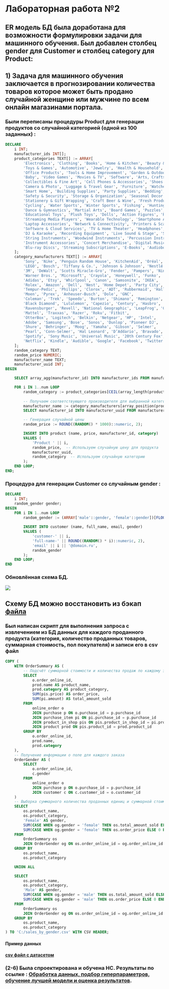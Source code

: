 # Лабораторная работа №2 
## ER модель БД была доработана для возможности формулировки задачи для машинного обучения. Был добавлен столбец gender для Customer и столбец category для Product:

## 1) Задача для машинного обучения заключается в прогнозировании количества товаров которое может быть продано случайной женщине или мужчине по всем онлайн магазинами портала.
### Были переписаны процедуры Product для генерации продуктов со случайной категорией (одной из 100 заданных) :
```sql
DECLARE
    i INT;
    manufacturer_ids INT[];
    product_categories TEXT[] := ARRAY[
        'Electronics', 'Clothing', 'Books', 'Home & Kitchen', 'Beauty & Personal Care', 'Sports & Outdoors', 
        'Toys & Games', 'Automotive', 'Jewelry', 'Health & Household', 'Grocery & Gourmet Food', 'Pet Supplies', 
        'Office Products', 'Tools & Home Improvement', 'Garden & Outdoor', 'Musical Instruments', 
        'Baby', 'Video Games', 'Movies & TV', 'Software', 'Arts, Crafts & Sewing', 'Industrial & Scientific', 
        'Collectibles & Fine Art', 'Cell Phones & Accessories', 'Shoes', 'Handmade Products', 'Appliances', 
        'Camera & Photo', 'Luggage & Travel Gear', 'Furniture', 'Watches', 'Gift Cards', 'Computers', 
        'Smart Home', 'Building Supplies', 'Party Supplies', 'Bedding', 'Lighting', 'Cleaning Supplies', 
        'Safety & Security', 'Storage & Organization', 'Seasonal Decor', 'Bathroom Accessories', 'Kitchen & Dining', 
        'Stationery & Gift Wrapping', 'Craft Beer & Wine', 'Fresh Produce', 'Fitness & Nutrition', 'Camping & Hiking', 
        'Cycling', 'Water Sports', 'Winter Sports', 'Fishing', 'Hunting & Shooting', 'Climbing', 'Yoga', 
        'Dance & Gymnastics', 'Martial Arts', 'Board Games', 'Puzzles', 'Model Building', 'Science Kits', 
        'Educational Toys', 'Plush Toys', 'Dolls', 'Action Figures', 'Remote Control Toys', 'Video Game Accessories', 
        'Streaming Media Players', 'Wearable Technology', 'Smartphone Accessories', 'Tablet Accessories', 
        'Laptop Accessories', 'Network & Connectivity', 'Printers & Scanners', 'Computer Components', 
        'Software & Cloud Services', 'TV & Home Theater', 'Headphones', 'Speakers', 'Musical Accessories', 
        'DJ & Karaoke', 'Recording Equipment', 'Live Sound & Stage', 'Synthesizers', 'Brass Instruments', 
        'String Instruments', 'Woodwind Instruments', 'Percussion Instruments', 'Band & Orchestra', 'Sheet Music', 
        'Instrument Accessories', 'Concert Merchandise', 'Digital Music', 'Vinyl Records', 'CDs & DVDs', 
        'Blu-ray Discs', 'Streaming Subscriptions', 'E-Books', 'Audiobooks'
    ];
    category_manufacturers TEXT[] := ARRAY[
        'Sony', 'Nike', 'Penguin Random House', 'KitchenAid', 'Oréal', 'Adidas', 
        'LEGO', 'Bosch', 'Tiffany & Co.', 'Johnson & Johnson', 'Nestlé', 'Purina', 
        '3M', 'DeWalt', 'Scotts Miracle-Gro', 'Fender', 'Pampers', 'Nintendo', 
        'Warner Bros.', 'Microsoft', 'Crayola', 'Honeywell', 'Funko', 'Apple', 
        'Adidas', 'Etsy', 'Whirlpool', 'Canon', 'Samsonite', 'IKEA', 
        'Rolex', 'Amazon', 'Dell', 'Nest', 'Home Depot', 'Party City', 
        'Tempur-Pedic', 'Philips', 'Clorox', 'ADT', 'Rubbermaid', 'Hallmark', 
        'Moen', 'Pyrex', 'Anheuser-Busch', 'Dole', 'GNC', 
        'Coleman', 'Trek', 'Speedo', 'Burton', 'Shimano', 'Remington', 
        'Black Diamond', 'Lululemon', 'Capezio', 'Century', 'Hasbro', 
        'Ravensburger', 'Revell', 'National Geographic', 'LeapFrog', 'Gund', 
        'Mattel', 'Traxxas', 'Razer', 'Roku', 'Fitbit', 
        'OtterBox', 'Logitech', 'Belkin', 'Netgear', 'HP', 'Intel', 
        'Adobe', 'Samsung', 'Bose', 'Sonos', 'Dunlop', 'Pioneer DJ', 
        'Shure', 'Behringer', 'Moog', 'Yamaha', 'Gibson', 'Selmer', 
        'Pearl', 'Conn-Selmer', 'Hal Leonard', 'D’Addario', 'Bravado', 
        'Spotify', 'Sony Music', 'Universal Music', '20th Century Fox', 
        'Netflix', 'Kindle', 'Audible', 'Google', 'Facebook', 'Twitter', 'Tesla'
    ];
    random_category TEXT;
    random_price NUMERIC;
    manufacturer_name TEXT;
    manufacturer_uuid INT;
BEGIN

    SELECT array_agg(manufacturer_id) INTO manufacturer_ids FROM manufacturer;

    FOR i IN 1..num LOOP
        random_category := product_categories[CEIL(array_length(product_categories, 1) * random())::INT];
        
        -- Получаем соответствующего производителя для выбранной категории
        manufacturer_name := category_manufacturers[array_position(product_categories, random_category)];
        SELECT manufacturer_id INTO manufacturer_uuid FROM manufacturer WHERE name = manufacturer_name;

        -- Генерация случайной цены
        random_price := ROUND((RANDOM() * 1000)::numeric, 2);

        INSERT INTO product (name, price, manufacturer_id, category)
        VALUES (
            'Product ' || i,
            random_price,  -- Используем случайную цену для продукта
            manufacturer_uuid,
            random_category  -- Используем случайную категорию
        );
    END LOOP;
END;

```
### Процедура для генерации Customer со случайным gender : 
```sql
DECLARE
    i INT;
    random_gender gender;
BEGIN
    FOR i IN 1..num LOOP
        random_gender := (ARRAY['male'::gender, 'female'::gender])[FLOOR(RANDOM() * 2 + 1)];
        
        INSERT INTO customer (name, full_name, email, gender)
        VALUES (
            'customer-' || i,
            'full-name-' || ROUND((RANDOM() * i)::numeric, 2), 
            'email' || i || '@domain.ru',
            random_gender
        );
    END LOOP;
END
```
### Обновлённая схема БД.
![](https://github.com/badasqi/LR_EDB/blob/main/LR2/img/LR2_EDB_ER.png)

## Схему БД можно восстановить из бэкап [файла](https://github.com/badasqi/LR_EDB/blob/main/LR2/img/edb_backup_lr2.sql)

### Был написан скрипт для выполнения запроса с извлечением из БД данных для каждого проданного продукта (категория, количество проданных товаров, суммарная стоимость, пол покупателя) и записи его в csv файл
```sql
COPY (
    WITH OrderSummary AS (
        -- Подсчёт суммарной стоимости и количества продаж по каждому заказу
        SELECT
            o.order_online_id,
            prod.name AS product_name,
            prod.category AS product_category,
            SUM(pis.price) AS order_price,
            SUM(pi.amount) AS total_amount_sold
        FROM
            online_order o
            JOIN purchase p ON o.purchase_id = p.purchase_id
            JOIN purchase_item pi ON pi.purchase_id = p.purchase_id
            JOIN product_in_shop pis ON pis.product_in_shop_id = pi.product_in_shop_id
            JOIN product prod ON pis.product_id = prod.product_id
        GROUP BY
            o.order_online_id,
            prod.name,
            prod.category
    ),
    -- Получение информации о поле для каждого заказа
    OrderGender AS (
        SELECT
            o.order_online_id,
            c.gender
        FROM
            online_order o
            JOIN purchase p ON o.purchase_id = p.purchase_id
            JOIN customer c ON c.customer_id = o.customer_id
    )
    -- Выборка суммарного количества проданных единиц и суммарной стоимости товара для каждого пола
    SELECT
        os.product_name,
        os.product_category,
        'Female' AS gender,
        SUM(CASE WHEN og.gender = 'female' THEN os.total_amount_sold ELSE 0 END) AS amount_sold,
        SUM(CASE WHEN og.gender = 'female' THEN os.order_price ELSE 0 END) AS total_price
    FROM
        OrderSummary os
        JOIN OrderGender og ON os.order_online_id = og.order_online_id
    GROUP BY
        os.product_name,
        os.product_category

    UNION ALL

    SELECT
        os.product_name,
        os.product_category,
        'Male' AS gender,
        SUM(CASE WHEN og.gender = 'male' THEN os.total_amount_sold ELSE 0 END) AS amount_sold,
        SUM(CASE WHEN og.gender = 'male' THEN os.order_price ELSE 0 END) AS total_price
    FROM
        OrderSummary os
        JOIN OrderGender og ON os.order_online_id = og.order_online_id
    GROUP BY
        os.product_name,
        os.product_category
) TO 'C:/sales_by_gender.csv' WITH CSV HEADER;
```
#### Пример данных
[](https://github.com/badasqi/LR_EDB/blob/main/LR2/img/dataset.png)
#### [csv файл с датасетом](https://drive.google.com/file/d/1sAohe3Cr0kD-05ClAgMkIShu9OBDZE9I/view?usp=sharing)
### (2-6) Была спроектирована и обучена НС. Результаты по ссылке : [Обработка данных, подбор гиперпараметров, обучение лучшей модели и оценка результатов](https://github.com/badasqi/LR_EDB/blob/main/LR2_EDB.ipynb).

